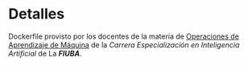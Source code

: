 # Detalles

Dockerfile provisto por los docentes de la materia de [Operaciones de Aprendizaje de Máquina](https://github.com/FIUBA-Posgrado-Inteligencia-Artificial/aprendizaje_maquina_II) de la *Carrera Especialización en Inteligencia Artificial* de La ***FIUBA***.
